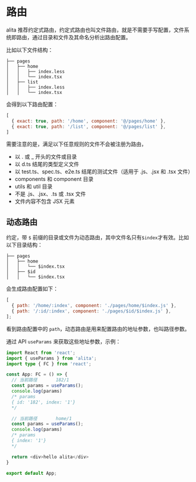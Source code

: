 # 路由

alita 推荐约定式路由，约定式路由也叫文件路由，就是不需要手写配置，文件系统即路由，通过目录和文件及其命名分析出路由配置。

比如以下文件结构：

```
├── pages
│   ├── home
│   │   ├── index.less
│   │   └── index.tsx
│   ├── list
│   │   ├── index.less
│   │   └── index.tsx
```
会得到以下路由配置：

```js
[
  { exact: true, path: '/home', component: '@/pages/home' },
  { exact: true, path: '/list', component: '@/pages/list' },
]
```

需要注意的是，满足以下任意规则的文件不会被注册为路由，

* 以 . 或 _ 开头的文件或目录
* 以 d.ts 结尾的类型定义文件
* 以 test.ts、spec.ts、e2e.ts 结尾的测试文件（适用于 .js、.jsx 和 .tsx 文件）
* components 和 component 目录
* utils 和 util 目录
* 不是 .js、.jsx、.ts 或 .tsx 文件
* 文件内容不包含 JSX 元素

## 动态路由

约定，带 `$` 前缀的目录或文件为动态路由，其中文件名只有`$index`才有效。比如以下目录结构：

```
├── pages
│   ├── home
│   │   └── $index.tsx
│   ├── $id
│   │   └── $index.tsx
```

会生成路由配置如下：

```js
[
  { path: '/home/:index', component: './pages/home/$index.js' },
  { path: '/:id/:index', component: './pages/$id/$index.js' },
];
```

看到路由配置中的 `path`，动态路由是用来配置路由的地址参数，也叫路径参数。

通过 API `useParams` 来获取这些地址参数，示例：

```ts
import React from 'react';
import { useParams } from 'alita';
import type { FC } from 'react';

const App: FC = () => {
  // 当前路径       182/1
  const params = useParams();
  console.log(params)
  /* params
  { id: '182', index: '1'}
  */

  // 当前路径       home/1
  const params = useParams();
  console.log(params)
  /* params
  { index: '1'}
  */

  return <div>hello alita</div>
}

export default App;
```
